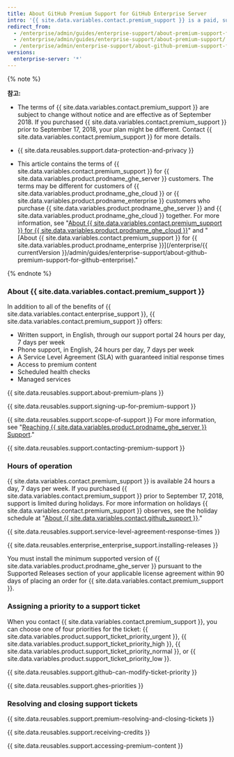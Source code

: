 ```yaml
---
title: About GitHub Premium Support for GitHub Enterprise Server
intro: '{{ site.data.variables.contact.premium_support }} is a paid, supplemental support offering for {{ site.data.variables.product.prodname_enterprise }} customers.'
redirect_from:
  - /enterprise/admin/guides/enterprise-support/about-premium-support-for-github-enterprise/
  - /enterprise/admin/guides/enterprise-support/about-premium-support/
  - /enterprise/admin/enterprise-support/about-github-premium-support-for-github-enterprise-server
versions:
  enterprise-server: '*'
---
```


{% note %}

**참고:**

- The terms of {{ site.data.variables.contact.premium_support }} are subject to change without notice and are effective as of September 2018. If you purchased {{ site.data.variables.contact.premium_support }} prior to September 17, 2018, your plan might be different. Contact {{ site.data.variables.contact.premium_support }} for more details.

- {{ site.data.reusables.support.data-protection-and-privacy }}

- This article contains the terms of {{ site.data.variables.contact.premium_support }} for {{ site.data.variables.product.prodname_ghe_server }} customers. The terms may be different for customers of {{ site.data.variables.product.prodname_ghe_cloud }} or {{ site.data.variables.product.prodname_enterprise }} customers who purchase {{ site.data.variables.product.prodname_ghe_server }} and {{ site.data.variables.product.prodname_ghe_cloud }} together. For more information, see "<a href="/articles/about-github-premium-support-for-github-enterprise-cloud" class="dotcom-only">About {{ site.data.variables.contact.premium_support }} for {{ site.data.variables.product.prodname_ghe_cloud }}</a>" and "[About {{ site.data.variables.contact.premium_support }} for {{ site.data.variables.product.prodname_enterprise }}](/enterprise/{{ currentVersion }}/admin/guides/enterprise-support/about-github-premium-support-for-github-enterprise)."

{% endnote %}

### About {{ site.data.variables.contact.premium_support }}

In addition to all of the benefits of {{ site.data.variables.contact.enterprise_support }}, {{ site.data.variables.contact.premium_support }} offers:
  - Written support, in English, through our support portal 24 hours per day, 7 days per week
  - Phone support, in English, 24 hours per day, 7 days per week
  - A Service Level Agreement (SLA) with guaranteed initial response times
  - Access to premium content
  - Scheduled health checks
  - Managed services

{{ site.data.reusables.support.about-premium-plans }}

{{ site.data.reusables.support.signing-up-for-premium-support }}

{{ site.data.reusables.support.scope-of-support }} For more information, see "[Reaching {{ site.data.variables.product.prodname_ghe_server }} Support](/enterprise/admin/guides/enterprise-support/reaching-github-support)."

{{ site.data.reusables.support.contacting-premium-support }}

### Hours of operation

{{ site.data.variables.contact.premium_support }} is available 24 hours a day, 7 days per week.  If you purchased {{ site.data.variables.contact.premium_support }} prior to September 17, 2018, support is limited during holidays. For more information on holidays {{ site.data.variables.contact.premium_support }} observes, see the holiday schedule at "[About {{ site.data.variables.contact.github_support }}](/enterprise/admin/guides/enterprise-support/about-github-enterprise-support)."

{{ site.data.reusables.support.service-level-agreement-response-times }}

{{ site.data.reusables.enterprise_enterprise_support.installing-releases }}

You must install the minimum supported version of {{ site.data.variables.product.prodname_ghe_server }} pursuant to the Supported Releases section of your applicable license agreement within 90 days of placing an order for {{ site.data.variables.contact.premium_support }}.

### Assigning a priority to a support ticket

When you contact {{ site.data.variables.contact.premium_support }}, you can choose one of four priorities for the ticket: {{ site.data.variables.product.support_ticket_priority_urgent }}, {{ site.data.variables.product.support_ticket_priority_high }}, {{ site.data.variables.product.support_ticket_priority_normal }}, or {{ site.data.variables.product.support_ticket_priority_low }}.

{{ site.data.reusables.support.github-can-modify-ticket-priority }}

{{ site.data.reusables.support.ghes-priorities }}

### Resolving and closing support tickets

{{ site.data.reusables.support.premium-resolving-and-closing-tickets }}

{{ site.data.reusables.support.receiving-credits }}

{{ site.data.reusables.support.accessing-premium-content }}
